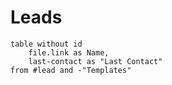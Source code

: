 # Leads
```dataview
table without id
	file.link as Name,
	last-contact as "Last Contact"
from #lead and -"Templates"
```

